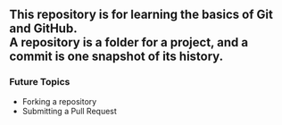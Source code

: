 This repository is for learning the basics of Git and GitHub.  
A repository is a folder for a project, and a commit is one snapshot of its history.
---
### Future Topics
*   Forking a repository
*   Submitting a Pull Request
